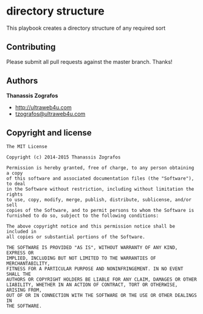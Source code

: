 directory structure
=====

This playbook creates a directory structure of any required sort


## Contributing

Please submit all pull requests against the master branch. Thanks!

## Authors

**Thanassis Zografos**

+ http://ultraweb4u.com
+ tzografos@ultraweb4u.com


## Copyright and license

    The MIT License

    Copyright (c) 2014-2015 Thanassis Zografos

    Permission is hereby granted, free of charge, to any person obtaining a copy
    of this software and associated documentation files (the "Software"), to deal
    in the Software without restriction, including without limitation the rights
    to use, copy, modify, merge, publish, distribute, sublicense, and/or sell
    copies of the Software, and to permit persons to whom the Software is
    furnished to do so, subject to the following conditions:

    The above copyright notice and this permission notice shall be included in
    all copies or substantial portions of the Software.

    THE SOFTWARE IS PROVIDED "AS IS", WITHOUT WARRANTY OF ANY KIND, EXPRESS OR
    IMPLIED, INCLUDING BUT NOT LIMITED TO THE WARRANTIES OF MERCHANTABILITY,
    FITNESS FOR A PARTICULAR PURPOSE AND NONINFRINGEMENT. IN NO EVENT SHALL THE
    AUTHORS OR COPYRIGHT HOLDERS BE LIABLE FOR ANY CLAIM, DAMAGES OR OTHER
    LIABILITY, WHETHER IN AN ACTION OF CONTRACT, TORT OR OTHERWISE, ARISING FROM,
    OUT OF OR IN CONNECTION WITH THE SOFTWARE OR THE USE OR OTHER DEALINGS IN
    THE SOFTWARE.
